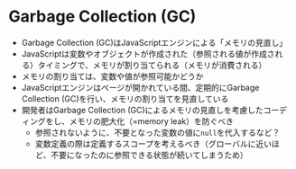 # Garbage Collection (GC)

- Garbage Collection (GC)はJavaScriptエンジンによる「メモリの見直し」
- JavaScriptは変数やオブジェクトが作成された（参照される値が作成される）タイミングで、メモリが割り当てられる（メモリが消費される）
- メモリの割り当ては、変数や値が参照可能かどうか
- JavaScriptエンジンはページが開かれている間、定期的にGarbage Collection (GC)を行い、メモリの割り当てを見直している
- 開発者はGarbage Collection (GC)によるメモリの見直しを考慮したコーディングをし、メモリの肥大化（=memory leak）を防ぐべき
    - 参照されないように、不要となった変数の値に`null`を代入するなど？
    - 変数定義の際は定義するスコープを考えるべき（グローバルに近いほど、不要になったのに参照できる状態が続いてしまうため）